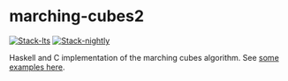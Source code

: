 # marching-cubes2

<!-- badges: start -->
[![Stack-lts](https://github.com/stla/marching-cubes2/actions/workflows/Stack-lts.yml/badge.svg)](https://github.com/stla/marching-cubes2/actions/workflows/Stack-lts.yml)
[![Stack-nightly](https://github.com/stla/marching-cubes2/actions/workflows/Stack-nightly.yml/badge.svg)](https://github.com/stla/marching-cubes2/actions/workflows/Stack-nightly.yml)
<!-- badges: end -->


Haskell and C implementation of the marching cubes algorithm. 
See [some examples here](https://github.com/stla/isosurfaces2).

